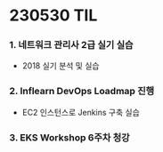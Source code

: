 # 230530 TIL
### 1. 네트워크 관리사 2급 실기 실습
- 2018 실기 분석 및 실습
### 2. Inflearn DevOps Loadmap 진행
- EC2 인스턴스로 Jenkins 구축 실습
### 3. EKS Workshop 6주차 청강